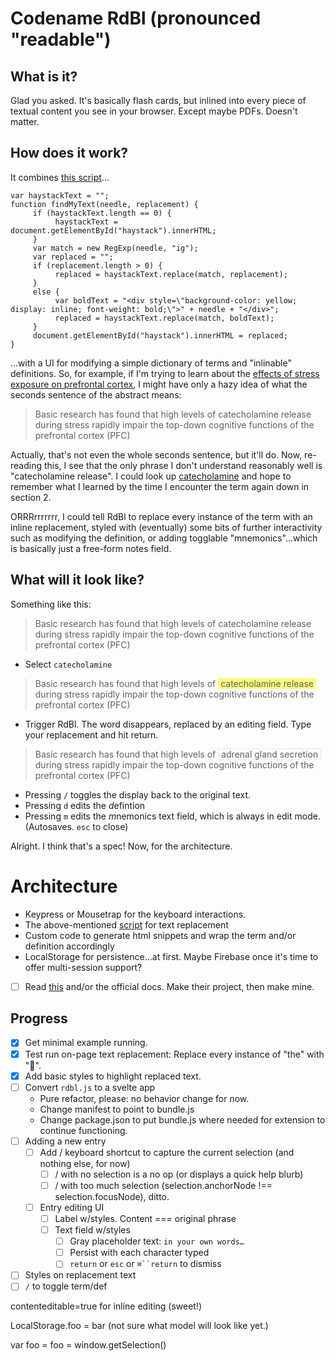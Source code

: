 # Codename RdBl (pronounced "readable")

## What is it?

Glad you asked. It's basically flash cards, but inlined into every piece of textual content you see in your browser. Except maybe PDFs. Doesn't matter.

## How does it work?

It combines [this script](http://www.randomsnippets.com/2008/03/07/how-to-find-and-replace-text-dynamically-via-javascript)…

```
var haystackText = "";
function findMyText(needle, replacement) {
     if (haystackText.length == 0) {
          haystackText = document.getElementById("haystack").innerHTML;
     }
     var match = new RegExp(needle, "ig");
     var replaced = "";
     if (replacement.length > 0) {
          replaced = haystackText.replace(match, replacement);
     }
     else {
          var boldText = "<div style=\"background-color: yellow; display: inline; font-weight: bold;\">" + needle + "</div>";
          replaced = haystackText.replace(match, boldText);
     }
     document.getElementById("haystack").innerHTML = replaced;
}

```

…with a UI for modifying a simple dictionary of terms and "inlinable" definitions. So, for example, if I'm trying to learn about the [effects of stress exposure on prefrontal cortex](https://www.sciencedirect.com/science/article/pii/S2352289514000101), I might have only a hazy idea of what the seconds sentence of the abstract means:

> Basic research has found that high levels of catecholamine release during stress rapidly impair the top-down cognitive functions of the prefrontal cortex (PFC)

Actually, that's not even the whole seconds sentence, but it'll do. Now, re-reading this, I see that the only phrase I don't understand reasonably well is "catecholamine release". I could look up [catecholamine](https://en.wikipedia.org/wiki/Catecholamine) and hope to remember what I learned by the time I encounter the term again down in section 2.

ORRRrrrrrrr, I could tell RdBl to replace every instance of the term with an inline replacement, styled with (eventually) some bits of further interactivity such as modifying the definition, or adding togglable "mnemonics"…which is basically just a free-form notes field.

## What will it look like?

Something like this:

> Basic research has found that high levels of catecholamine release during stress rapidly impair the top-down cognitive functions of the prefrontal cortex (PFC)

- Select `catecholamine`

> Basic research has found that high levels of <span style="background:#fafa0084;">&nbsp;catecholamine release&nbsp;</span> during stress rapidly impair the top-down cognitive functions of the prefrontal cortex (PFC)

- Trigger RdBl. The word disappears, replaced by an editing field. Type your replacement and hit return.

> Basic research has found that high levels of <span style="border: dotted 1px lightgray">&nbsp;adrenal gland secretion&nbsp;</span> during stress rapidly impair the top-down cognitive functions of the prefrontal cortex (PFC)

- Pressing `/` toggles the display back to the original text.
- Pressing `d` edits the *d*efintion
- Pressing `m` edits the *m*nemonics text field, which is always in edit mode. (Autosaves. `esc` to close)

Alright. I think that's a spec! Now, for the architecture.

# Architecture

- Keypress or Mousetrap for the keyboard interactions.
- The above-mentioned [script](http://www.randomsnippets.com/2008/03/07/how-to-find-and-replace-text-dynamically-via-javascript) for text replacement
- Custom code to generate html snippets and wrap the term and/or definition accordingly
- LocalStorage for persistence…at first. Maybe Firebase once it's time to offer multi-session support?
- [ ] Read [this](https://thoughtbot.com/blog/how-to-make-a-chrome-extension) and/or the official docs. Make their project, then make mine.

## Progress

- [x] Get minimal example running.
- [x] Test run on-page text replacement: Replace every instance of "the" with "🤘".
- [x] Add basic styles to highlight replaced text.
- [ ] Convert `rdbl.js` to a svelte app
  - Pure refactor, please: no behavior change for now.
  - Change manifest to point to bundle.js
  - Change package.json to put bundle.js where needed for extension to continue functioning.
- [ ] Adding a new entry
  - [ ] Add / keyboard shortcut to capture the current selection (and nothing else, for now)
    - [ ] / with no selection is a no op (or displays a quick help blurb)
    - [ ] / with too much selection (selection.anchorNode !== selection.focusNode), ditto.
  - [ ] Entry editing UI
    - [ ] Label w/styles. Content === original phrase
    - [ ] Text field w/styles
      - [ ] Gray placeholder text: `in your own words…`
      - [ ] Persist with each character typed
      - [ ] `return` or `esc` or ` ⌘``return ` to dismiss
- [ ] Styles on replacement text
- [ ] `/` to toggle term/def

contenteditable=true for inline editing (sweet!)

LocalStorage.foo = bar (not sure what model will look like yet.)

var foo = foo = window.getSelection()
